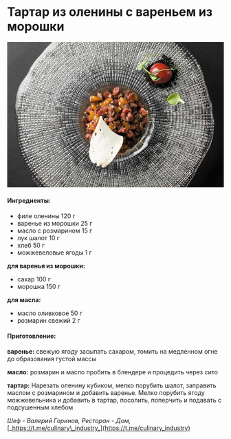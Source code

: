 # Тартар из оленины с вареньем из морошки

![](../pics/index.jpg)

#### Ингредиенты:

* филе оленины 120 г
* варенье из морошки 25 г
* масло с розмарином 15 г
* лук шалот 10 г
* хлеб 50 г
* можжевеловые ягоды 1 г

**для варенья из морошки:**

* сахар 100 г
* морошка 150 г

**для масла:**

* масло оливковое 50 г
* розмарин свежий 2 г

#### Приготовление:

**варенье:**  свежую ягоду засыпать сахаром, томить на медленном огне до образования густой массы

**масло:**  розмарин и масло пробить в блендере и процедить через сито

**тартар:** Нарезать оленину кубиком, мелко порубить шалот, заправить маслом с розмарином и добавить варенье. Мелко порубить ягоду можжевельника и добавить в тартар, посолить, поперчить и подавать с подсушенным хлебом

_Шеф - Валерий Горинов, Ресторан - Дом,_ [_https://t.me/culinary\_industry_](https://t.me/culinary_industry)

